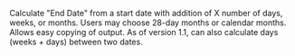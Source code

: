 Calculate "End Date" from a start date with addition of X number of days, weeks, or months. Users may choose 28-day months or calendar months. Allows easy copying of output.
As of version 1.1, can also calculate days (weeks + days) between two dates.
